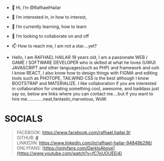 - 👋 Hi, I’m @RafhaelHailar
- 👀 I’m interested in, in how to interest,
- 🌱 I’m currently learning, how to learn
- 💞️ I’m looking to collaborate on and off
- 📫 How to reach me, I am not a star....yet?

- Hello, I am RAFHAEL HAILAR 19 years old, I am a passionate WEB / GAME / SOFTWARE DEVELOPER  who is skilled at what he loves (UWU) JAVASCRIPT and other languages(such as PHP) and framework and ooh I know REACT, I also know how to design things with FIGMA and editing tools such as PHOTOPE, TAILWIND CSS is the best although I know BOOTSTRAP and MATERIALIZE. I like collaboration if you are interested in collaboration for creating something cool, awesome, and baddass just say so, below are links where you can contact me....but if you want to hire me.............neat,fantastic,marvelous, WoW.

# SOCIALS
> FACEBOOK: https://www.facebook.com/rafhael.hailar.9/ <br/>
> GITHUB: [#](https://github.com/RafhaelHailar/) </br>
> LINKEDIN: https://www.linkedin.com/in/rafhael-hailar-94849b296/ <br/>
> ONLYFANS: [https://onlyfans.com/DarkIsAbove](https://www.youtube.com/watch?v=fC7oUOUEEi4)

<!---
RafhaelHailar/RafhaelHailar is a ✨ special ✨ repository because its `README.md` (this file) appears on your GitHub profile.
You can click the Preview link to take a look at your changes.
--->
